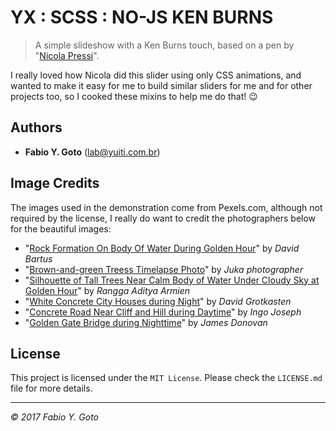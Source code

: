 YX : SCSS : NO-JS KEN BURNS
===========================

> A simple slideshow with a Ken Burns touch, based on a pen by "[Nicola Pressi][pen]".

I really loved how Nicola did this slider using only CSS animations, and wanted to make it easy for me to build similar sliders for me and for other projects too, so I cooked these mixins to help me do that! :wink:

## Authors

- **Fabio Y. Goto** ([lab@yuiti.com.br][mailto01])

## Image Credits

The images used in the demonstration come from Pexels.com, although not required by the license, I really do want to credit the photographers below for the beautiful images:

- "[Rock Formation On Body Of Water During Golden Hour][img1]" by _David Bartus_
- "[Brown-and-green Treess Timelapse Photo][img2]" by _Juka photographer_
- "[Silhouette of Tall Trees Near Calm Body of Water Under Cloudy Sky at Golden Hour][img3]" by _Rangga Aditya Armien_
- "[White Concrete City Houses during Night][img4]" by _David Grotkasten_
- "[Concrete Road Near Cliff and Hill during Daytime][img5]" by _Ingo Joseph_
- "[Golden Gate Bridge during Nighttime][img6]" by _James Donovan_

## License

This project is licensed under the `MIT License`. Please check the `LICENSE.md` file for more details.

-----

_© 2017 Fabio Y. Goto_

[\\]: ======================================================================

[mailto01]: mailto:lab@yuiti.com.br
[pen]: https://codepen.io/ibanez182/pen/LZPgrY
[img1]: https://www.pexels.com/photo/rock-formation-on-body-of-water-during-golden-hour-635874/
[img2]: https://www.pexels.com/photo/brown-and-green-treess-timelapse-photo-633710/
[img3]: https://www.pexels.com/photo/silhouette-of-tall-trees-near-calm-body-of-water-under-cloudy-sky-at-golden-hour-187960/
[img4]: https://www.pexels.com/photo/white-concrete-city-houses-during-night-189092/
[img5]: https://www.pexels.com/photo/concrete-road-near-cliff-and-hill-during-daytime-188031/
[img6]: https://www.pexels.com/photo/golden-gate-bridge-during-nighttime-201101/

[\\]: ======================================================================
